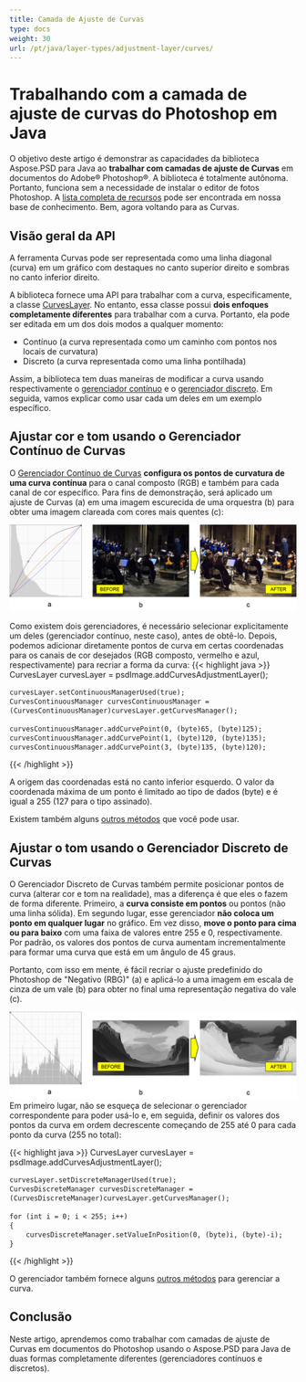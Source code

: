 ```yaml
---
title: Camada de Ajuste de Curvas
type: docs
weight: 30
url: /pt/java/layer-types/adjustment-layer/curves/
---
```


# Trabalhando com a camada de ajuste de curvas do Photoshop em Java

O objetivo deste artigo é demonstrar as capacidades da biblioteca Aspose.PSD para Java ao **trabalhar com camadas de ajuste de Curvas** em documentos do Adobe® Photoshop®. A biblioteca é totalmente autônoma. Portanto, funciona sem a necessidade de instalar o editor de fotos Photoshop. A [lista completa de recursos](https://docs.aspose.com/psd/java/features/) pode ser encontrada em nossa base de conhecimento. Bem, agora voltando para as Curvas.

## Visão geral da API

A ferramenta Curvas pode ser representada como uma linha diagonal (curva) em um gráfico com destaques no canto superior direito e sombras no canto inferior direito.

A biblioteca fornece uma API para trabalhar com a curva, especificamente, a classe [CurvesLayer](https://reference.aspose.com/psd/java/com.aspose.psd.fileformats.psd.layers.adjustmentlayers/CurvesLayer). No entanto, essa classe possui **dois enfoques completamente diferentes** para trabalhar com a curva. Portanto, ela pode ser editada em um dos dois modos a qualquer momento:

- Contínuo (a curva representada como um caminho com pontos nos locais de curvatura)
- Discreto (a curva representada como uma linha pontilhada)

Assim, a biblioteca tem duas maneiras de modificar a curva usando respectivamente o [gerenciador contínuo](https://reference.aspose.com/psd/java/com.aspose.psd.fileformats.psd.layers.layerresources/curvescontinuousmanager) e o [gerenciador discreto](https://reference.aspose.com/psd/java/com.aspose.psd.fileformats.psd.layers.layerresources/CurvesDiscreteManager). Em seguida, vamos explicar como usar cada um deles em um exemplo específico.

## Ajustar cor e tom usando o Gerenciador Contínuo de Curvas

O [Gerenciador Contínuo de Curvas](https://reference.aspose.com/psd/java/com.aspose.psd.fileformats.psd.layers.layerresources/CurvesContinuousManager) **configura os pontos de curvatura de uma curva contínua** para o canal composto (RGB) e também para cada canal de cor específico. Para fins de demonstração, será aplicado um ajuste de Curvas (a) em uma imagem escurecida de uma orquestra (b) para obter uma imagem clareada com cores mais quentes (c):

![Figura 1 da Camada de Ajuste de Curvas](curves-psd-adjustment-layer-figure-1.png)

Como existem dois gerenciadores, é necessário selecionar explicitamente um deles (gerenciador contínuo, neste caso), antes de obtê-lo. Depois, podemos adicionar diretamente pontos de curva em certas coordenadas para os canais de cor desejados (RGB composto, vermelho e azul, respectivamente) para recriar a forma da curva:
{{< highlight java >}}
    CurvesLayer curvesLayer = psdImage.addCurvesAdjustmentLayer();

    curvesLayer.setContinuousManagerUsed(true);
    CurvesContinuousManager curvesContinuousManager = (CurvesContinuousManager)curvesLayer.getCurvesManager();

    curvesContinuousManager.addCurvePoint(0, (byte)65, (byte)125);
    curvesContinuousManager.addCurvePoint(1, (byte)120, (byte)135);
    curvesContinuousManager.addCurvePoint(3, (byte)135, (byte)120);
{{< /highlight >}}

A origem das coordenadas está no canto inferior esquerdo. O valor da coordenada máxima de um ponto é limitado ao tipo de dados (byte) e é igual a 255 (127 para o tipo assinado).

Existem também alguns [outros métodos](https://reference.aspose.com/psd/java/com.aspose.psd.fileformats.psd.layers.layerresources/CurvesContinuousManager) que você pode usar.

## Ajustar o tom usando o Gerenciador Discreto de Curvas

O Gerenciador Discreto de Curvas também permite posicionar pontos de curva (alterar cor e tom na realidade), mas a diferença é que eles o fazem de forma diferente. Primeiro, a **curva consiste em pontos** ou pontos (não uma linha sólida). Em segundo lugar, esse gerenciador **não coloca um ponto em qualquer lugar** no gráfico. Em vez disso, **move o ponto para cima ou para baixo** com uma faixa de valores entre 255 e 0, respectivamente. Por padrão, os valores dos pontos de curva aumentam incrementalmente para formar uma curva que está em um ângulo de 45 graus.

Portanto, com isso em mente, é fácil recriar o ajuste predefinido do Photoshop de "Negativo (RBG)" (a) e aplicá-lo a uma imagem em escala de cinza de um vale (b) para obter no final uma representação negativa do vale (c).

![Figura 2 da Camada de Ajuste de Curvas](curves-psd-adjustment-layer-figure-2.png) Em primeiro lugar, não se esqueça de selecionar o gerenciador correspondente para poder usá-lo e, em seguida, definir os valores dos pontos da curva em ordem decrescente começando de 255 até 0 para cada ponto da curva (255 no total):

{{< highlight java >}}
    CurvesLayer curvesLayer = psdImage.addCurvesAdjustmentLayer();

    curvesLayer.setDiscreteManagerUsed(true);
    CurvesDiscreteManager curvesDiscreteManager = (CurvesDiscreteManager)curvesLayer.getCurvesManager();

    for (int i = 0; i < 255; i++)
    {
        curvesDiscreteManager.setValueInPosition(0, (byte)i, (byte)-i);
    }
{{< /highlight >}}

O gerenciador também fornece alguns [outros métodos](https://reference.aspose.com/psd/java/com.aspose.psd.fileformats.psd.layers.layerresources/curvesdiscretemanager) para gerenciar a curva.

## Conclusão

Neste artigo, aprendemos como trabalhar com camadas de ajuste de Curvas em documentos do Photoshop usando o Aspose.PSD para Java de duas formas completamente diferentes (gerenciadores contínuos e discretos).

